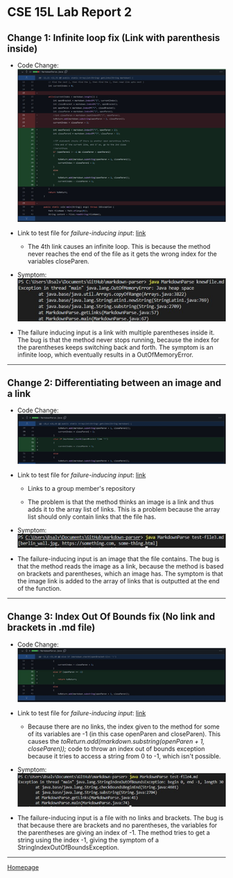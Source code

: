 # **CSE 15L Lab Report 2**

## Change 1: Infinite loop fix (Link with parenthesis inside)

* Code Change: ![Image](codeChangeOne.jpg)

* Link to test file for *failure-inducing input*: [link](https://github.com/bsalvania/markdown-parser/commit/98d2429e664e5a49cc3501ce27a87d8a6dc61c91)
    * The 4th link causes an infinite loop. This is because the method never reaches the end of the file as it gets the wrong index for the variables closeParen.

* Symptom: ![Image](symptomOne.jpg)

* The failure inducing input is a link with multiple parentheses inside it. The bug is that the method never stops running, because the index for the parentheses keeps switching back and forth. The symptom is an infinite loop, which eventually results in a OutOfMemoryError.


---
## Change 2: Differentiating between an image and a link

* Code Change: ![Image](codeChangeTwo.jpg)

* Link to test file for *failure-inducing input*: [link](https://github.com/TheJoeship/markdown-parser-fork/commit/ca97f28fa6755f1d48b519a208765e39ffd9a4f2 ) 
    * Links to a group member's repository

    * The problem is that the method thinks an image is a link and thus adds it to the array list of links. This is a problem because the array list should only contain links that the file has.
* Symptom: ![Image](symptomTwo.jpg)

* The failure-inducing input is an image that the file contains. The bug is that the method reads the image as a link, because the method is based on brackets and parentheses, which an image has. The symptom is that the image link is added to the array of links that is outputted at the end of the function.

---
## Change 3: Index Out Of Bounds fix (No link and brackets in .md file)

* Code Change: ![Image](codeChangeThree.jpg)

* Link to test file for *failure-inducing input*: [link](https://github.com/bsalvania/markdown-parser/commit/f405559bd7eeb5e0f402101995ec66bd2fbce98f)

    * Because there are no links, the index given to the method for some of its variables are -1 (in this case openParen and closeParen). This causes the *toReturn.add(markdown.substring(openParen + 1, closeParen));* code to throw an index out of bounds exception because it tries to access a string from 0 to -1, which isn't possible.

* Symptom: ![Image](symptomThree.jpg)

* The failure-inducing input is a file with no links and brackets. The bug is that because there are brackets and no parentheses, the variables for the parentheses are giving an index of -1. The method tries to get a string using the index -1, giving the symptom of a StringIndexOutOfBoundsException.
---
[Homepage](https://bsalvania.github.io/cse-15l-lab-reports/index.html)
